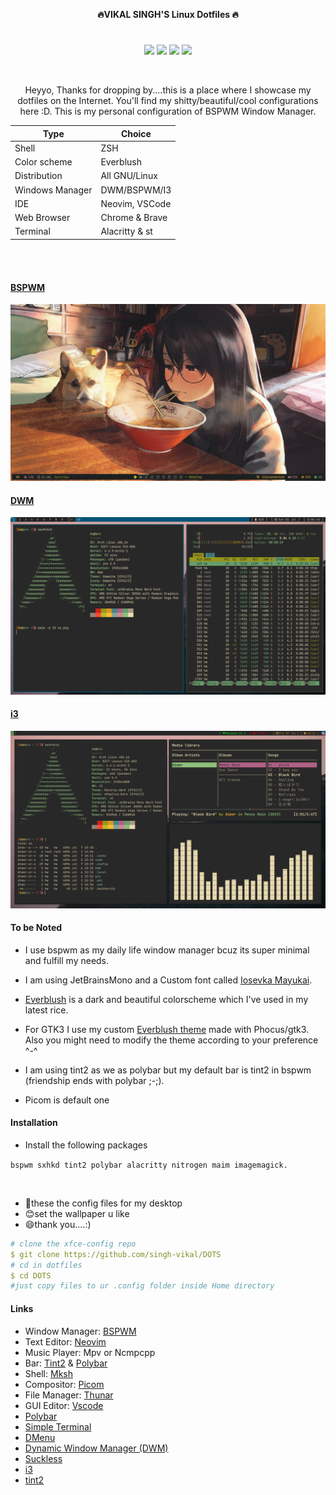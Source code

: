 <p align="center">
  <b>🔥VIKAL SINGH'S Linux Dotfiles 🔥</b>
</p> 

<h1>
  <a href="#--------">
    <img alt="" align="right" src="https://badges.pufler.dev/visits/owl4ce/dotfiles?style=flat-square&label=&color=000000&logo=github&logoColor=white&labelColor=000000"/>
  </a>
</h1>

<p align="center"> 
<img src="https://img.shields.io/github/stars/singh-vikal/dotfiles?color=e5c76b&labelColor=22292b&style=for-the-badge"> <img src="https://img.shields.io/github/issues/singh-vikal/dotfiles?color=67b0e8&labelColor=22292b&style=for-the-badge">
<img src="https://img.shields.io/static/v1?label=license&message=MIT&color=8ccf7e&labelColor=22292b&style=for-the-badge">
<img src="https://img.shields.io/github/forks/singh-vikal/dotfiles?color=e74c4c&labelColor=1b2224&style=for-the-badge">
</p> 

</br>


<div align="center">
 



Heyyo, Thanks for dropping by....this is a place where I showcase my dotfiles on the Internet. You'll find my shitty/beautiful/cool configurations here :D. This is my personal configuration of BSPWM Window Manager.



| Type                | Choice         |
| ------------------- | -------------- |
| Shell               | ZSH           |
| Color scheme        | Everblush |
| Distribution        | All GNU/Linux    |
| Windows Manager    |  DWM/BSPWM/I3    |
| IDE                 | Neovim, VSCode |
| Web Browser         | Chrome   & Brave     |
| Terminal            | Alacritty  & st   |




</br>
</br>

</div>


#### [BSPWM](https://github.com/singh-vikal/DOTS/tree/main/bspwm-polybar-config-main/bspwm-polybar-config-main)
<img title="Rice" src="images/IMG_20230703_112104_199.jpg" alt="">



#### [DWM](https://github.com/singh-vikal/DOTS/tree/main/suckless-config-main/suckless-config-main)
<img title="Rice" src="images/IMG_20230705_080551_895.png" alt="">





#### [i3](https://github.com/singh-vikal/DOTS/tree/main/i3-dotfiles-main/i3-dotfiles-main)



<img title="Rice" src="images/IMG_20230709_074819_328.png" alt="">



 
 
 <h4> To be Noted </h4>
 

  
- I use bspwm as my daily life window manager bcuz its super minimal and fulfill my needs. 
- I am using JetBrainsMono and a Custom font called [Iosevka Mayukai](https://github.com/Iosevka-Mayukai/Iosevka-Mayukai).
- [Everblush](https://github.com/mangeshrex/everblush.vim) is a dark and beautiful colorscheme which I've used in my latest rice.
- For GTK3 I use my custom [Everblush theme](https://github.com/mangeshrex/everblush-gtk) made with Phocus/gtk3. Also you might need to modify the theme according to your preference ^-^ 


- I am using tint2 as we as polybar but my default bar is tint2 in bspwm (friendship ends with polybar ;-;).
  
- Picom is default one  


#### Installation </h3>


 - Install the following packages 
  
  ```bspwm sxhkd tint2 polybar alacritty nitrogen maim imagemagick.``` 
  
   
  
 
<br>

- 👀these the config files for my desktop
- 😊set the wallpaper u like
- 😄thank you....:)

```yaml
# clone the xfce-config repo
$ git clone https://github.com/singh-vikal/DOTS
# cd in dotfiles
$ cd DOTS
#just copy files to ur .config folder inside Home directory 
```


#### Links
 - Window Manager: [BSPWM](https://github.com/baskerville/bspwm)
 - Text Editor: [Neovim](https://github.com/neovim)
 - Music Player: Mpv or Ncmpcpp
 - Bar:  [Tint2](https://gitlab.com/o9000/tint2) & [Polybar](https://github.com/polybar/polybar)
 - Shell: [Mksh](https://github.com/MirBSD/mksh)
 - Compositor: [Picom](https://github.com/yshui/picom)
 - File Manager: [Thunar](https://docs.xfce.org/xfce/thunar/start)
 - GUI Editor: [Vscode](https://github.com/microsoft/vscode)
 - [Polybar](https://github.com/polybar/polybar)
 - [Simple Terminal](https://st.suckless.org/)
 - [DMenu](https://tools.suckless.org/dmenu/)
 - [Dynamic Window Manager (DWM)](https://dwm.suckless.org/)
 - [Suckless](https://suckless.org/)
 - [i3](https://i3wm.org/)
 - [tint2](https://wiki.archlinux.org/title/tint2#:~:text=tint2%20is%20a%20simple%2C%20unobtrusive,not%20come%20with%20a%20panel.) 
